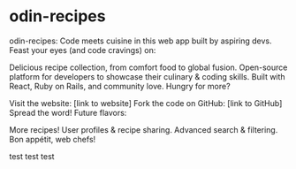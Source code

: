 # odin-recipes

odin-recipes: Code meets cuisine in this web app built by aspiring devs.
Feast your eyes (and code cravings) on:

Delicious recipe collection, from comfort food to global fusion.
Open-source platform for developers to showcase their culinary & coding skills.
Built with React, Ruby on Rails, and community love.
Hungry for more?

Visit the website: [link to website]
Fork the code on GitHub: [link to GitHub]
Spread the word!
Future flavors:

More recipes!
User profiles & recipe sharing.
Advanced search & filtering.
Bon appétit, web chefs!

test test test